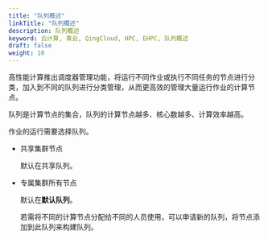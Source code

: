 ```yaml
---
title: "队列概述"
linkTitle: "队列概述"
description: 队列概述
keyword: 云计算, 青云, QingCloud, HPC, EHPC, 队列概述
draft: false
weight: 10
---
```


高性能计算推出调度器管理功能，将运行不同作业或执行不同任务的节点进行分类，加入到不同的队列进行分类管理，从而更高效的管理大量运行作业的计算节点。

队列是计算节点的集合，队列的计算节点越多、核心数越多、计算效率越高。

作业的运行需要选择队列。

- 共享集群节点

  默认在共享队列。

- 专属集群所有节点

  默认在**默认队列**。
  
  若需将不同的计算节点分配给不同的人员使用，可以申请新的队列，将节点添加到此队列来构建队列。

